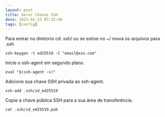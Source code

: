 ```yaml
---
layout: post
title: Gerar Chaves SSH
date: 2023-02-23 07:32:49 
tags: [config]
---  
```


Para entrar no diretorio cd .ssh/ ou se estive no ~/ mova os arquivos para .ssh

	ssh-keygen -t ed25519 -C "email@xxx.com"

Inicie o ssh-agent em segundo plano.

	eval "$(ssh-agent -s)"

Adicione sua chave SSH privada ao ssh-agent.


	ssh-add .ssh/id_ed25519

Copie a chave pública SSH para a sua área de transferência. 

	cat .ssh/id_ed25519.pub
